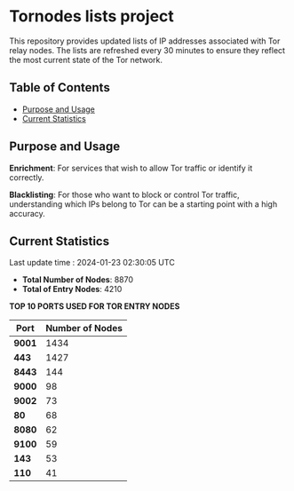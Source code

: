 # Tornodes lists project

This repository provides updated lists of IP addresses associated with Tor relay nodes. The lists are refreshed every 30 minutes to ensure they reflect the most current state of the Tor network.

## Table of Contents

- [Purpose and Usage](#purpose-and-usage)
- [Current Statistics](#current-statistics)


## Purpose and Usage

**Enrichment**: For services that wish to allow Tor traffic or identify it correctly.

**Blacklisting**: For those who want to block or control Tor traffic, understanding which IPs belong to Tor can be a starting point with a high accuracy.

## Current Statistics

Last update time : 2024-01-23 02:30:05 UTC

- **Total Number of Nodes**: 8870
- **Total of Entry Nodes**: 4210

**TOP 10 PORTS USED FOR TOR ENTRY NODES**

| **Port** | **Number of Nodes** |
|------|-----------------|
| **9001**   | 1434  |
| **443**   | 1427  |
| **8443**   | 144  |
| **9000**   | 98  |
| **9002**   | 73  |
| **80**   | 68  |
| **8080**   | 62  |
| **9100**   | 59  |
| **143**   | 53  |
| **110**   | 41  |

